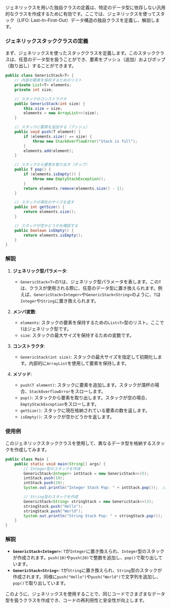 ジェネリックスを用いた独自クラスの定義は、特定のデータ型に依存しない汎用的なクラスを作成するために有効です。ここでは、ジェネリックスを使ってスタック（LIFO: Last-In-First-Out）データ構造の独自クラスを定義し、解説します。

### ジェネリックスタッククラスの定義

まず、ジェネリックスを使ったスタッククラスを定義します。このスタッククラスは、任意のデータ型を扱うことができ、要素をプッシュ（追加）およびポップ（取り出し）することができます。

```java
public class GenericStack<T> {
    // 内部の要素を保存するためのリスト
    private List<T> elements;
    private int size;

    // スタックのコンストラクタ
    public GenericStack(int size) {
        this.size = size;
        elements = new ArrayList<>(size);
    }

    // スタックに要素を追加する（プッシュ）
    public void push(T element) {
        if (elements.size() == size) {
            throw new StackOverflowError("Stack is full");
        }
        elements.add(element);
    }

    // スタックから要素を取り出す（ポップ）
    public T pop() {
        if (elements.isEmpty()) {
            throw new EmptyStackException();
        }
        return elements.remove(elements.size() - 1);
    }

    // スタックの現在のサイズを返す
    public int getSize() {
        return elements.size();
    }

    // スタックが空かどうかを確認する
    public boolean isEmpty() {
        return elements.isEmpty();
    }
}
```

### 解説

1. **ジェネリック型パラメータ**:
   - `GenericStack<T>`の`T`は、ジェネリック型パラメータを表します。この`T`は、クラスが使用される際に、任意のデータ型に置き換えられます。例えば、`GenericStack<Integer>`や`GenericStack<String>`のように、`T`は`Integer`や`String`に置き換えられます。

2. **メンバ変数**:
   - `elements`: スタックの要素を保持するための`List<T>`型のリスト。ここで`T`はジェネリック型です。
   - `size`: スタックの最大サイズを保持するための変数です。

3. **コンストラクタ**:
   - `GenericStack(int size)`: スタックの最大サイズを指定して初期化します。内部的に`ArrayList`を使用して要素を保持します。

4. **メソッド**:
   - `push(T element)`: スタックに要素を追加します。スタックが満杯の場合、`StackOverflowError`をスローします。
   - `pop()`: スタックから要素を取り出します。スタックが空の場合、`EmptyStackException`をスローします。
   - `getSize()`: スタックに現在格納されている要素の数を返します。
   - `isEmpty()`: スタックが空かどうかを返します。

### 使用例

このジェネリックスタッククラスを使用して、異なるデータ型を格納するスタックを作成してみます。

```java
public class Main {
    public static void main(String[] args) {
        // Integer型のスタックを作成
        GenericStack<Integer> intStack = new GenericStack<>(5);
        intStack.push(10);
        intStack.push(20);
        System.out.println("Integer Stack Pop: " + intStack.pop());  // 出力: 20

        // String型のスタックを作成
        GenericStack<String> stringStack = new GenericStack<>(3);
        stringStack.push("Hello");
        stringStack.push("World");
        System.out.println("String Stack Pop: " + stringStack.pop());  // 出力: World
    }
}
```

### 解説

- **`GenericStack<Integer>`**: `T`が`Integer`に置き換えられ、`Integer`型のスタックが作成されます。`push(10)`や`push(20)`で整数を追加し、`pop()`で取り出しています。
- **`GenericStack<String>`**: `T`が`String`に置き換えられ、`String`型のスタックが作成されます。同様に`push("Hello")`や`push("World")`で文字列を追加し、`pop()`で取り出しています。

このように、ジェネリックスを使用することで、同じコードでさまざまなデータ型を扱うクラスを作成でき、コードの再利用性と安全性が向上します。
